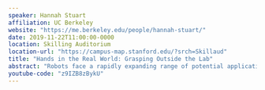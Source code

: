 ```yaml
---
speaker: Hannah Stuart
affiliation: UC Berkeley
website: "https://me.berkeley.edu/people/hannah-stuart/"
date: 2019-11-22T11:00:00-0000
location: Skilling Auditorium
location-url: "https://campus-map.stanford.edu/?srch=Skillaud"
title: "Hands in the Real World: Grasping Outside the Lab"
abstract: "Robots face a rapidly expanding range of potential applications beyond the lab, from remote exploration and search-and-rescue to household assistance. The focus of physical interaction is typically delegated to end-effectors, or hands, as these machines perform manual tasks. Despite decades of dedicated research, effective deployment of robot hands in the real world is still limited to a few examples, other than the use of rigid parallel-jaw grippers. In this presentation, I will review articulated hands that found application in the field, focusing primarily on ocean exploration and drawing examples from recent developments in the Embodied Dexterity Group. I will also introduce preliminary findings regarding an assistive mitten designed to improve the grasping strength of people with weakened hands. Similarities between the design of robot hands and wearable technologies for the human hand will be discussed."
youtube-code: "z9IZB8zBykU"
---
```

